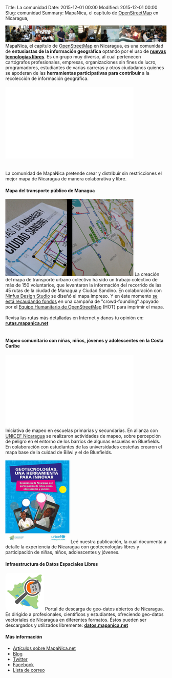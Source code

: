 Title: La comunidad
Date: 2015-12-01 00:00
Modified: 2015-12-01 00:00
Slug: comunidad
Summary: MapaNica, el capítulo de [OpenStreetMap](http://openstreetmap.org/) en Nicaragua,

<div style="margin: 0 !important;">
<img src="/images/community-banner.jpg" />
</div>

<div></div>

<div class="article-style-line">
MapaNica, el capítulo de <a href="http://openstreetmap.org">OpenStreetMap</a> en Nicaragua, es una comunidad de <strong>entusiastas de la información geográfica</strong> optando por el uso de <strong><a href="http://softwarelibre.org.ni/" target="_blank">nuevas tecnologías libres</a></strong>. Es un grupo muy diverso, al cual pertenecen cartógrafos profesionales, empresas, organizaciones sin fines de lucro, programadores, estudiantes de varias carreras y otros ciudadanos quienes se apoderan de las <strong>herramientas participativas para contribuir</strong> a la recolección de información geográfica.
<br /><br />
<div class="video-wrapper"><iframe width="400" height="225" src="//www.youtube.com/embed/TL2TzuTAlJQ" frameborder="0" allowfullscreen></iframe></div>
<br /><br />
La comunidad de MapaNica pretende crear y distribuir sin restricciones el mejor mapa de Nicaragua de manera colaborativa y libre.
</div>

<div class="article-style-line">
<h4>Mapa del transporte público de Managua</h4>
<img width="400" src="/images/paper_map.jpg" />
La creación del mapa de transporte urbano colectivo ha sido un trabajo colectivo de más de 150 voluntarios, que levantaron la información del recorrido de las 45 rutas de la ciudad de Managua y Ciudad Sandino. En colaboración con <a href="http://ninfusds.com">Ninfus Design Studio</a> se diseñó el mapa impreso. Y en éste momento <a href="http://support.mapanica.net">se está recaudando fondos</a> en una campaña de "crowd-founding"
apoyado por el <a href="https://hotosm.org/projects/public_transportation_map_for_managua">Equipo
Humanitario de OpenStreetMap</a> (HOT) para imprimir el mapa.
<br /><br />
Revisa las rutas más detalladas en Internet y danos tu opinión en: <a href="http://datos.mapanica.net"><strong>rutas.mapanica.net</strong></a>
<br /><br />
</div>

<div class="article-style-line">
<h4>Mapeo comunitario con niñas, niños, jóvenes y adolescentes en la Costa Caribe</h4>
<div class="video-wrapper"><iframe width="400" height="225" src="//www.youtube.com/embed/aohEXf0tUuk" frameborder="0" allowfullscreen></iframe></div>
Iniciativa de mapeo en escuelas primarias y secundarias. En alianza con
<a href="http://unicef.org.ni"> UNICEF Nicaragua</a> se realizaron actividades
de mapeo, sobre percepción de peligro en el entorno de los barrios de algunas
escuelas en Bluefields. En colaboración con estudiantes de las universidades costeñas crearon el mapa base de la cuidad de Bilwi y el de Bluefields.
<br style="clear:both;" /><br />
<a  href="http://unicef.org.ni/media/publicaciones/archivos/geotecnologias_participativas_05_01_16.pdf"><img width="200" src="/images/portada_geotecnologias.jpg" /></a>
Leé nuestra publicación, la cual documenta a detalle la experiencia de Nicaragua con geotecnologías libres y participación de niñas, niños, adolescentes y jóvenes.

</div>

<div class="article-style-line">
<h4>Infraestructura de Datos Espaciales Libres</h4>
<a href="http://datos.mapanica.net"><img style="border-radius: 10px;" width="120" src="/images/mapanica_datos.jpg" /></a>
Portal de descarga de geo-datos abiertos de Nicaragua. Es dirigido a profesionales, científicos y estudiantes, ofreciendo geo-datos vectoriales de Nicaragua en diferentes formatos. Éstos pueden ser descargados
y utilizados libremente: <strong><a href="http://datos.mapanica.net">datos.mapanica.net</a></strong>
</div>


<div class="article-style-line">
<h4>Más información</h4>
<ul>
<li><a href="/prensa.html">Artículos sobre MapaNica.net</a></li>
<li><a href="http://blog.mapanica.net">Blog</a></li>
<li><a href="http://www.twitter.com/osm_ni">Twitter</a></li>
<li><a href="http://www.facebook.com/mapanica">Facebook</a></li>
<li><a href="http://lists.openstreetmap.org/listinfo/talk-ni">Lista de correo</a></li>
</ul>
</div>
